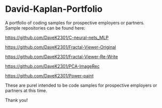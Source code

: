 # David-Kaplan-Portfolio
A portfolio of coding samples for prospective employers or partners.
Sample repositories can be found here:

https://github.com/DaveK2301/C-neural-nets_MLP

https://github.com/DaveK2301/Fractal-Viewer-Original

https://github.com/DaveK2301/Fractal-Viewer-Re-Write

https://github.com/DaveK2301/PCA-ImageRec

https://github.com/DaveK2301/Power-paint

These are  purel intended to be code samples for prospective employers or partners at this time.

Thank you!
